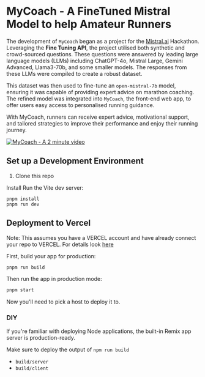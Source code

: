 # MyCoach - A FineTuned Mistral Model to help Amateur Runners

The development of `MyCoach` began as a project for the [Mistral.ai](https://mistral.ai/) Hackathon. Leveraging the **Fine Tuning API**, the project utilised both synthetic and crowd-sourced questions. These questions were answered by leading large language models (LLMs) including ChatGPT-4o, Mistral Large, Gemini Advanced, Llama3-70b, and some smaller models. The responses from these LLMs were compiled to create a robust dataset.

This dataset was then used to fine-tune an `open-mistral-7b` model, ensuring it was capable of providing expert advice on marathon coaching. The refined model was integrated into `MyCoach`, the front-end web app, to offer users easy access to personalised running guidance.

With MyCoach, runners can receive expert advice, motivational support, and tailored strategies to improve their performance and enjoy their running journey.

[![MyCoach - A 2 minute video](https://img.youtube.com/vi/2xqyJB3lNsN5Hws.jpg)](https://www.youtube.com/watch?v=JB3lNsN5Hws)

## Set up a Development Environment

1. Clone this repo

Install Run the Vite dev server:

```shellscript
pnpm install
pnpm run dev
```

## Deployment to Vercel

Note: This assumes you have a VERCEL account and have already connect your repo to VERCEL.
For details look [here](https://vercel.com/docs/deployments/git)

First, build your app for production:

```sh
pnpm run build
```

Then run the app in production mode:

```sh
pnpm start
```

Now you'll need to pick a host to deploy it to.

### DIY

If you're familiar with deploying Node applications, the built-in Remix app server is production-ready.

Make sure to deploy the output of `npm run build`

- `build/server`
- `build/client`
